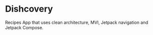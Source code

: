 # Dishcovery
Recipes App that uses clean architecture, MVI, Jetpack navigation and Jetpack Compose.

